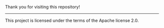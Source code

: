 Thank you for visiting this repository!

---
This project is licensed under the terms of the Apache license 2.0.
